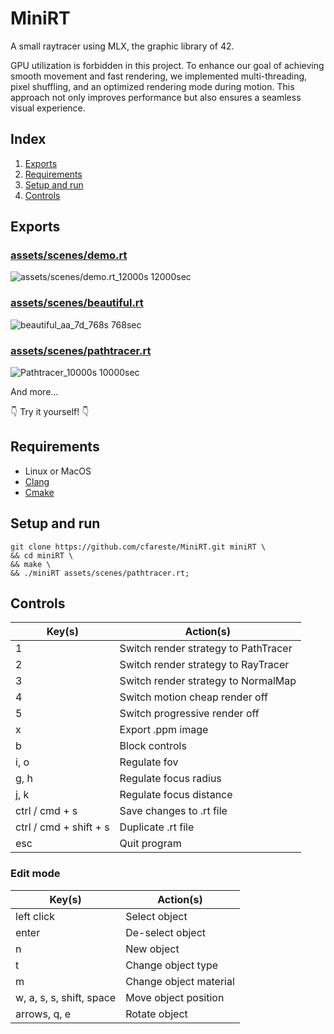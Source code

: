 # MiniRT
A small raytracer using MLX, the graphic library of 42.

GPU utilization is forbidden in this project. To enhance our goal of achieving smooth movement and fast rendering, we implemented multi-threading, pixel shuffling, and an optimized rendering mode during motion. This approach not only improves performance but also ensures a seamless visual experience.
## Index
1. [Exports](#exports)
2. [Requirements](#requirements)
3. [Setup and run](#setup-and-run)
4. [Controls](#controls)
## Exports
### [assets/scenes/demo.rt](assets/scenes/demo.rt)
![assets/scenes/demo.rt_12000s](https://github.com/user-attachments/assets/05329a72-bafa-4b97-b03b-80fc9506a0a8)
12000sec
### [assets/scenes/beautiful.rt](assets/scenes/beautiful.rt)
![beautiful_aa_7d_768s](https://github.com/user-attachments/assets/7066fadb-4d93-4878-a702-70058eb75664)
768sec
### [assets/scenes/pathtracer.rt](assets/scenes/pathtracer.rt)
![Pathtracer_10000s](https://github.com/user-attachments/assets/d9cc7229-973e-4a37-a676-13dca691caa4)
10000sec

And more...

👇 Try it yourself! 👇
## Requirements
* Linux or MacOS
* [Clang](https://releases.llvm.org/download.html)
* [Cmake](https://cmake.org/download/)
## Setup and run
```shell
git clone https://github.com/cfareste/MiniRT.git miniRT \
&& cd miniRT \
&& make \
&& ./miniRT assets/scenes/pathtracer.rt;
```
## Controls
| Key(s) | Action(s) |
| --- | --- |
| 1 | Switch render strategy to PathTracer |
| 2 | Switch render strategy to RayTracer |
| 3 | Switch render strategy to NormalMap |
| 4 | Switch motion cheap render off |
| 5 | Switch progressive render off |
| x | Export .ppm image |
| b | Block controls |
| i, o | Regulate fov |
| g, h | Regulate focus radius |
| j, k | Regulate focus distance |
| ctrl / cmd + s | Save changes to .rt file |
| ctrl / cmd + shift + s | Duplicate .rt file |
| esc | Quit program |
### Edit mode
| Key(s) | Action(s) |
| --- | --- |
| left click | Select object |
| enter | De-select object |
| n | New object |
| t | Change object type |
| m | Change object material |
| w, a, s, s, shift, space | Move object position |
| arrows, q, e | Rotate object |
